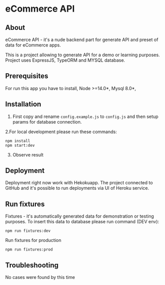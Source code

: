 # eCommerce API

## About
eCommerce API - it's a nude backend part for generate API and preset of data for eCommerce apps. 

This is a project allowing to generate API for a demo or learning purposes. Project
uses ExpressJS, TypeORM and MYSQL database.

## Prerequisites
For run this app you have to install, Node >=14.0*, Mysql 8.0*,


## Installation

1. First copy and rename `config.example.js` to `config.js` and then setup
params for database connection.

2.For local development please run these commands:
```
npm install
npm start:dev
```
3. Observe result

## Deployment
Deployment right now work with Hekokuapp. The project connected to GitHub
and it's possible to run deployments via UI of Heroku service.


## Run fixtures
Fixtures - it's automatically generated data for demonstration or testing purposes. To insert
this data to database please run command (DEV env):
```
npm run fixtures:dev 
```

Run fixtures for production
```
npm run fixtures:prod
```

## Troubleshooting
No cases were found by this time
